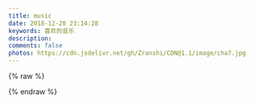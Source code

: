 ```yaml
---
title: music
date: 2018-12-20 23:14:28
keywords: 喜欢的音乐
description: 
comments: false
photos: https://cdn.jsdelivr.net/gh/Zranshi/CDN@1.1/image/cha7.jpg
---
```

{% raw %}
<meting-js
  server="netease"
  type="playlist"
  id="443863580"
  mutex="true">
</meting-js>

<meting-js
  server="netease"
  type="playlist"
  id="2614378329"
  mutex="true">
</meting-js>
{% endraw %}